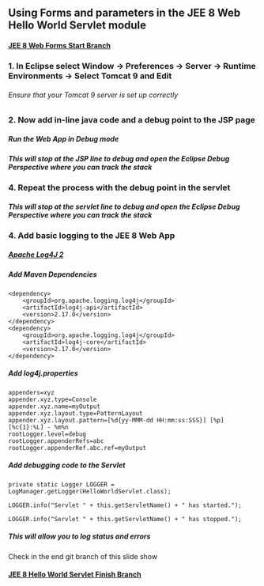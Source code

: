 ## Using Forms and parameters in the JEE 8 Web Hello World Servlet module

#### [JEE 8 Web Forms Start Branch](https://github.com/NicorDesigns/javawebdevcourse/tree/jee8web-debug-start)

### 1. In Eclipse select Window -> Preferences -> Server -> Runtime Environments -> Select Tomcat 9 and Edit

###### Ensure that your Tomcat 9 server is set up correctly

### 2. Now add in-line java code and a debug point to the JSP page

##### Run the Web App in Debug mode

##### This will stop at the JSP line to debug and open the Eclipse Debug Perspective where you can track the stack 

### 4. Repeat the process with the debug point in the servlet

##### This will stop at the servlet line to debug and open the Eclipse Debug Perspective where you can track the stack 

### 4. Add basic logging to the JEE 8 Web App

##### [Apache Log4J 2](https://logging.apache.org/log4j/2.x/index.html)

##### Add Maven Dependencies
	
	<dependency>
    	<groupId>org.apache.logging.log4j</groupId>
    	<artifactId>log4j-api</artifactId>
    	<version>2.17.0</version>
	</dependency>
	<dependency>
	    <groupId>org.apache.logging.log4j</groupId>
	    <artifactId>log4j-core</artifactId>
	    <version>2.17.0</version>
	</dependency>
	
##### Add log4j.properties
	
	appenders=xyz
	appender.xyz.type=Console
	appender.xyz.name=myOutput
	appender.xyz.layout.type=PatternLayout
	appender.xyz.layout.pattern=[%d{yy-MMM-dd HH:mm:ss:SSS}] [%p] [%c{1}:%L] - %m%n
	rootLogger.level=debug
	rootLogger.appenderRefs=abc
	rootLogger.appenderRef.abc.ref=myOutput

	
##### Add debugging code to the Servlet

	private static Logger LOGGER = LogManager.getLogger(HelloWorldServlet.class);
	
	LOGGER.info("Servlet " + this.getServletName() + " has started.");
	
	LOGGER.info("Servlet " + this.getServletName() + " has stopped.");	


##### This will allow you to log status and errors 
 

Check in the end git branch of this slide show 
#### [JEE 8 Hello World Servlet Finish Branch](https://github.com/NicorDesigns/javawebdevcourse/tree/jee8web-servlet-finish)

    

